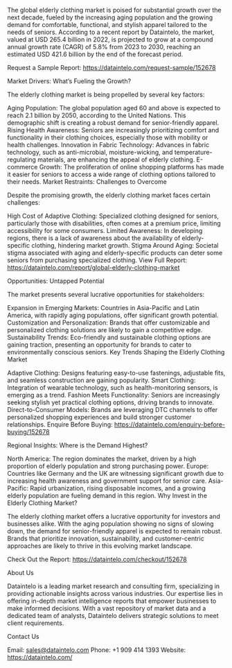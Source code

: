 The global elderly clothing market is poised for substantial growth over the next decade, fueled by the increasing aging population and the growing demand for comfortable, functional, and stylish apparel tailored to the needs of seniors. According to a recent report by Dataintelo, the market, valued at USD 265.4 billion in 2022, is projected to grow at a compound annual growth rate (CAGR) of 5.8% from 2023 to 2030, reaching an estimated USD 421.6 billion by the end of the forecast period.

Request a Sample Report: https://dataintelo.com/request-sample/152678

Market Drivers: What’s Fueling the Growth?

The elderly clothing market is being propelled by several key factors:

Aging Population: The global population aged 60 and above is expected to reach 2.1 billion by 2050, according to the United Nations. This demographic shift is creating a robust demand for senior-friendly apparel.
Rising Health Awareness: Seniors are increasingly prioritizing comfort and functionality in their clothing choices, especially those with mobility or health challenges.
Innovation in Fabric Technology: Advances in fabric technology, such as anti-microbial, moisture-wicking, and temperature-regulating materials, are enhancing the appeal of elderly clothing.
E-commerce Growth: The proliferation of online shopping platforms has made it easier for seniors to access a wide range of clothing options tailored to their needs.
Market Restraints: Challenges to Overcome

Despite the promising growth, the elderly clothing market faces certain challenges:

High Cost of Adaptive Clothing: Specialized clothing designed for seniors, particularly those with disabilities, often comes at a premium price, limiting accessibility for some consumers.
Limited Awareness: In developing regions, there is a lack of awareness about the availability of elderly-specific clothing, hindering market growth.
Stigma Around Aging: Societal stigma associated with aging and elderly-specific products can deter some seniors from purchasing specialized clothing.
View Full Report: https://dataintelo.com/report/global-elderly-clothing-market

Opportunities: Untapped Potential

The market presents several lucrative opportunities for stakeholders:

Expansion in Emerging Markets: Countries in Asia-Pacific and Latin America, with rapidly aging populations, offer significant growth potential.
Customization and Personalization: Brands that offer customizable and personalized clothing solutions are likely to gain a competitive edge.
Sustainability Trends: Eco-friendly and sustainable clothing options are gaining traction, presenting an opportunity for brands to cater to environmentally conscious seniors.
Key Trends Shaping the Elderly Clothing Market

Adaptive Clothing: Designs featuring easy-to-use fastenings, adjustable fits, and seamless construction are gaining popularity.
Smart Clothing: Integration of wearable technology, such as health-monitoring sensors, is emerging as a trend.
Fashion Meets Functionality: Seniors are increasingly seeking stylish yet practical clothing options, driving brands to innovate.
Direct-to-Consumer Models: Brands are leveraging DTC channels to offer personalized shopping experiences and build stronger customer relationships.
Enquire Before Buying: https://dataintelo.com/enquiry-before-buying/152678

Regional Insights: Where is the Demand Highest?

North America: The region dominates the market, driven by a high proportion of elderly population and strong purchasing power.
Europe: Countries like Germany and the UK are witnessing significant growth due to increasing health awareness and government support for senior care.
Asia-Pacific: Rapid urbanization, rising disposable incomes, and a growing elderly population are fueling demand in this region.
Why Invest in the Elderly Clothing Market?

The elderly clothing market offers a lucrative opportunity for investors and businesses alike. With the aging population showing no signs of slowing down, the demand for senior-friendly apparel is expected to remain robust. Brands that prioritize innovation, sustainability, and customer-centric approaches are likely to thrive in this evolving market landscape.

Check Out the Report: https://dataintelo.com/checkout/152678

About Us

Dataintelo is a leading market research and consulting firm, specializing in providing actionable insights across various industries. Our expertise lies in offering in-depth market intelligence reports that empower businesses to make informed decisions. With a vast repository of market data and a dedicated team of analysts, Dataintelo delivers strategic solutions to meet client requirements.

Contact Us

Email: sales@dataintelo.com
Phone: +1 909 414 1393
Website: https://dataintelo.com/
